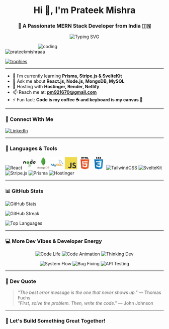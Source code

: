 <h1 align="center">Hi 👋, I'm Prateek Mishra</h1>
<h3 align="center">🚀 A Passionate MERN Stack Developer from India 🇮🇳</h3>

<p align="center">
  <img src="https://readme-typing-svg.demolab.com?font=Fira+Code&duration=3000&pause=1000&color=F7971E&center=true&vCenter=true&width=435&lines=React.js+Lover+⚛️;Node.js+Wizard+🧙‍♂️;MongoDB+%2B+MySQL+Handler+🗃️;Full+Stack+with+TailwindCSS+🌈;Always+Learning+Something+New+📚" alt="Typing SVG" />
</p>

<img align="right" alt="coding" width="400" src="https://user-images.githubusercontent.com/55389276/140866485-8fb1c876-9a8f-4d6a-98dc-08c4981eaf70.gif">

<p align="left">
  <img src="https://komarev.com/ghpvc/?username=prateekmishraaa&label=Profile%20views&color=0e75b6&style=flat" alt="prateekmishraaa" />
</p>

<p align="left">
  <a href="https://github.com/ryo-ma/github-profile-trophy">
    <img src="https://github-profile-trophy.vercel.app/?username=prateekmishraaa&theme=dracula" alt="trophies" />
  </a>
</p>

---

- 🌱 I’m currently learning **Prisma, Stripe.js & SvelteKit**
- 💬 Ask me about **React.js, Node.js, MongoDB, MySQL**
- 🔭 Hosting with **Hostinger, Render, Netlify**
- 📫 Reach me at: **pm921670@gmail.com**
- ⚡ Fun fact: **Code is my coffee ☕ and keyboard is my canvas 🎨**

---

### 🔗 Connect With Me

<p align="left">
  <a href="https://linkedin.com/in/prateek-mishra" target="blank">
    <img align="center" src="https://raw.githubusercontent.com/rahuldkjain/github-profile-readme-generator/master/src/images/icons/Social/linked-in-alt.svg" alt="LinkedIn" height="30" width="40" />
  </a>
</p>

---

### 🧰 Languages & Tools

<p align="left">
  <img src="https://www.vectorlogo.zone/logos/reactjs/reactjs-icon.svg" alt="React" width="40" height="40"/>
  <img src="https://raw.githubusercontent.com/devicons/devicon/master/icons/nodejs/nodejs-original-wordmark.svg" alt="Node.js" width="40" height="40"/>
  <img src="https://raw.githubusercontent.com/devicons/devicon/master/icons/mongodb/mongodb-original-wordmark.svg" alt="MongoDB" width="40" height="40"/>
  <img src="https://raw.githubusercontent.com/devicons/devicon/master/icons/mysql/mysql-original-wordmark.svg" alt="MySQL" width="40" height="40"/>
  <img src="https://raw.githubusercontent.com/devicons/devicon/master/icons/javascript/javascript-original.svg" alt="JavaScript" width="40" height="40"/>
  <img src="https://raw.githubusercontent.com/devicons/devicon/master/icons/html5/html5-original-wordmark.svg" alt="HTML5" width="40" height="40"/>
  <img src="https://raw.githubusercontent.com/devicons/devicon/master/icons/css3/css3-original-wordmark.svg" alt="CSS3" width="40" height="40"/>
  <img src="https://www.vectorlogo.zone/logos/tailwindcss/tailwindcss-icon.svg" alt="TailwindCSS" width="40" height="40"/>
  <img src="https://www.vectorlogo.zone/logos/sveltejs/sveltejs-icon.svg" alt="SvelteKit" width="40" height="40"/>
  <img src="https://avatars.githubusercontent.com/u/17219288?s=200&v=4" alt="Stripe.js" width="40" height="40"/>
  <img src="https://avatars.githubusercontent.com/u/17219288?s=200&v=4" alt="Prisma" width="40" height="40"/>
  <img src="https://seeklogo.com/images/H/hostinger-logo-709D3A452A-seeklogo.com.png" alt="Hostinger" width="40" height="40"/>
</p>

---

### 📊 GitHub Stats

<p align="left">
  <img src="https://github-readme-stats.vercel.app/api?username=prateekmishraaa&show_icons=true&theme=radical" alt="GitHub Stats" />
</p>
<p align="left">
  <img src="https://github-readme-streak-stats.herokuapp.com/?user=prateekmishraaa&theme=radical" alt="GitHub Streak" />
</p>
<p align="left">
  <img src="https://github-readme-stats.vercel.app/api/top-langs/?username=prateekmishraaa&layout=compact&theme=radical" alt="Top Languages" />
</p>

---

### 💻 More Dev Vibes & Developer Energy

<p align="center">
  <img src="https://media.giphy.com/media/3o7abKhOpu0NwenH3O/giphy.gif" width="300" alt="Code Life" />
  <img src="https://media.giphy.com/media/lP8xu5t2DLGG045H8F/giphy.gif" width="300" alt="Code Animation" />
  <img src="https://media.giphy.com/media/2IudUHdI075HL02Pkk/giphy.gif" width="300" alt="Thinking Dev" />
</p>

<p align="center">
  <img src="https://media.giphy.com/media/Y4ak9Ki2GZCbJxAnJD/giphy.gif" width="280" alt="System Flow" />
  <img src="https://media.giphy.com/media/jRf5fsn8G6YaogAWxn/giphy.gif" width="280" alt="Bug Fixing" />
  <img src="https://media.giphy.com/media/f3iwJFOVOwuy7K6FFw/giphy.gif" width="280" alt="API Testing" />
</p>

---

### 🧠 Dev Quote

> *"The best error message is the one that never shows up."* — Thomas Fuchs  
> *"First, solve the problem. Then, write the code."* — John Johnson

---

### 🚀 Let's Build Something Great Together!
